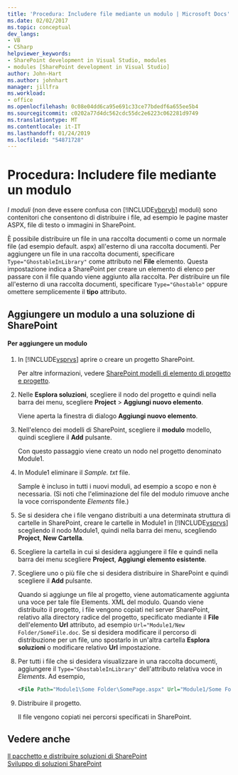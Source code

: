 ```yaml
---
title: 'Procedura: Includere file mediante un modulo | Microsoft Docs'
ms.date: 02/02/2017
ms.topic: conceptual
dev_langs:
- VB
- CSharp
helpviewer_keywords:
- SharePoint development in Visual Studio, modules
- modules [SharePoint development in Visual Studio]
author: John-Hart
ms.author: johnhart
manager: jillfra
ms.workload:
- office
ms.openlocfilehash: 0c08e04dd6ca95e691c33ce77bdedf6a655ee5b4
ms.sourcegitcommit: c0202a77d4dc562cdc55dc2e6223c062281d9749
ms.translationtype: MT
ms.contentlocale: it-IT
ms.lasthandoff: 01/24/2019
ms.locfileid: "54871728"
---
```

# <a name="how-to-include-files-by-using-a-module"></a>Procedura: Includere file mediante un modulo
  *I moduli* (non deve essere confusa con [!INCLUDE[vbprvb](../sharepoint/includes/vbprvb-md.md)] moduli) sono contenitori che consentono di distribuire i file, ad esempio le pagine master ASPX, file di testo o immagini in SharePoint.  
  
 È possibile distribuire un file in una raccolta documenti o come un normale file (ad esempio default. aspx) all'esterno di una raccolta documenti. Per aggiungere un file in una raccolta documenti, specificare `Type="GhostableInLibrary"` come attributo nel **File** elemento. Questa impostazione indica a SharePoint per creare un elemento di elenco per passare con il file quando viene aggiunto alla raccolta. Per distribuire un file all'esterno di una raccolta documenti, specificare `Type="Ghostable"` oppure omettere semplicemente il **tipo** attributo.  
  
## <a name="add-a-module-to-a-sharepoint-solution"></a>Aggiungere un modulo a una soluzione di SharePoint  
  
#### <a name="to-add-a-module"></a>Per aggiungere un modulo  
  
1.  In [!INCLUDE[vsprvs](../sharepoint/includes/vsprvs-md.md)] aprire o creare un progetto SharePoint.  
  
     Per altre informazioni, vedere [SharePoint modelli di elemento di progetto e progetto](../sharepoint/sharepoint-project-and-project-item-templates.md).  
  
2.  Nelle **Esplora soluzioni**, scegliere il nodo del progetto e quindi nella barra dei menu, scegliere **Project** > **Aggiungi nuovo elemento**.  
  
     Viene aperta la finestra di dialogo **Aggiungi nuovo elemento**.  
  
3.  Nell'elenco dei modelli di SharePoint, scegliere il **modulo** modello, quindi scegliere il **Add** pulsante.  
  
     Con questo passaggio viene creato un nodo nel progetto denominato Module1.  
  
4.  In Module1 eliminare il *Sample. txt* file.  
  
     Sample è incluso in tutti i nuovi moduli, ad esempio a scopo e non è necessaria. (Si noti che l'eliminazione del file del modulo rimuove anche la voce corrispondente *Elements* file.)  
  
5.  Se si desidera che i file vengano distribuiti a una determinata struttura di cartelle in SharePoint, creare le cartelle in Module1 in [!INCLUDE[vsprvs](../sharepoint/includes/vsprvs-md.md)] scegliendo il nodo Module1, quindi nella barra dei menu, scegliendo **Project**, **New Cartella**.  
  
6.  Scegliere la cartella in cui si desidera aggiungere il file e quindi nella barra dei menu scegliere **Project**, **Aggiungi elemento esistente**.  
  
7.  Scegliere uno o più file che si desidera distribuire in SharePoint e quindi scegliere il **Add** pulsante.  
  
     Quando si aggiunge un file al progetto, viene automaticamente aggiunta una voce per tale file Elements. XML del modulo. Quando viene distribuito il progetto, i file vengono copiati nel server SharePoint, relativo alla directory radice del progetto, specificato mediante il **File** dell'elemento **Url** attributo, ad esempio `Url="Module1/New Folder/SomeFile.doc`. Se si desidera modificare il percorso di distribuzione per un file, uno spostarlo in un'altra cartella **Esplora soluzioni** o modificare relativo **Url** impostazione.  
  
8.  Per tutti i file che si desidera visualizzare in una raccolta documenti, aggiungere il `Type="GhostableInLibrary"` dell'attributo relativa voce in *Elements*. Ad esempio,  
  
    ```xml  
    <File Path="Module1\Some Folder\SomePage.aspx" Url="Module1/Some Folder/SomePage.aspx" Type="GhostableInLibrary" />  
    ```  
  
9. Distribuire il progetto.  
  
     Il file vengono copiati nei percorsi specificati in SharePoint.  
  
## <a name="see-also"></a>Vedere anche
 [Il pacchetto e distribuire soluzioni di SharePoint](../sharepoint/packaging-and-deploying-sharepoint-solutions.md)   
 [Sviluppo di soluzioni SharePoint](../sharepoint/developing-sharepoint-solutions.md)  
